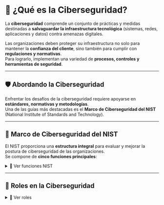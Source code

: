 # 🔐 ¿Qué es la Ciberseguridad?

La **ciberseguridad** comprende un conjunto de prácticas y medidas destinadas a **salvaguardar la infraestructura tecnológica** (sistemas, redes, aplicaciones y datos) contra amenazas digitales.  

Las organizaciones deben proteger su infraestructura no solo para mantener la **confianza del cliente**, sino también para cumplir con **regulaciones y normativas**.  
Para lograrlo, implementan una variedad de **procesos, controles y herramientas de seguridad**.

---

## 🛡️ Abordando la Ciberseguridad

Enfrentar los desafíos de la ciberseguridad requiere apoyarse en **estándares, normativas y metodologías**.  
Una de las guías más destacadas es el **Marco de Ciberseguridad del NIST** (National Institute of Standards and Technology).  

---

## 📑 Marco de Ciberseguridad del NIST

El NIST proporciona una **estructura integral** para evaluar y mejorar la postura de ciberseguridad de las organizaciones.  
Se compone de **cinco funciones principales**:  

<details>
<summary>🔎 Ver funciones NIST</summary>

### 1. 🧩 **Identificar (Identify)**
- Comprender los **activos, datos y operaciones críticas** de la organización.  
- Identificar recursos y sistemas vulnerables.  
- Evaluar exposición a amenazas potenciales.  

### 2. 🛡️ **Proteger (Protect)**
- Implementar medidas de seguridad adecuadas.  
- Controles de acceso, políticas de seguridad y capacitación del personal.  

### 3. 📡 **Detectar (Detect)**
- Identificar amenazas y actividades anómalas.  
- Uso de sistemas y procesos de monitoreo continuo.  

### 4. 🚨 **Responder (Respond)**
- Capacidad de reaccionar rápida y efectivamente ante incidentes.  
- Mitigar daños y restaurar la operatividad normal.  

### 5. 🔄 **Recuperar (Recover)**
- Recuperarse tras un incidente de seguridad.  
- Restaurar sistemas y datos.  
- Implementar mejoras para prevenir futuros incidentes.  

</details>

---

## 👥 Roles en la Ciberseguridad

<details>
<summary>🔎 Ver roles</summary>

### 🔵 **Blue Team (Defensivo)**
- Están orientados a la **ciberseguridad defensiva**.  
- Establecen y mantienen las medidas necesarias para **proteger la infraestructura**.  

### 🔴 **Red Team (Ofensivo)**
- Orientados a la **ciberseguridad ofensiva**.  
- Simulan acciones de atacantes reales para **probar la eficacia** de las defensas.  

### 🟣 **Purple Team (Colaborativo)**
- Combinan el rol de **Red Team** y **Blue Team**.  
- Fomentan la **colaboración y aprendizaje conjunto**.  
- El objetivo es que el Blue Team aprenda de las técnicas ofensivas para **mejorar la seguridad global**.  

</details>
